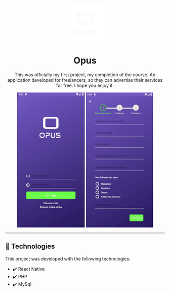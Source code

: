 <h1 align="center"> 
<br>
    <img src="./Opus/images/logo.png" alt="Opus" width="120">
<br>
<br>
Opus
</h1>

<p align="center">This was officially my first project, my completion of the course. An application developed for freelancers, so they can advertise their services for free. I hope you enjoy it. </p>

<div align="center">
    <img src="./Opus/images/login.JPG" alt="Opus" height="425">
    <img src="./Opus/images/cadastro.JPG" alt="Opus" height="425">
</div>

<hr />

## :rocket: Technologies

This project was developed with the following technologies:

- :heavy_check_mark: React Native
- :heavy_check_mark: PHP
- :heavy_check_mark: MySql
